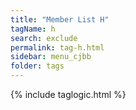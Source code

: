 ```yaml
---
title: "Member List H"
tagName: h
search: exclude
permalink: tag-h.html
sidebar: menu_cjbb
folder: tags
---
```

{% include taglogic.html %}